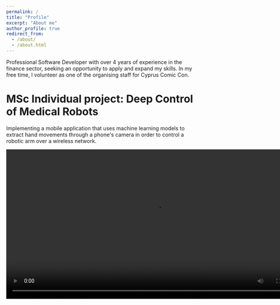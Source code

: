 ```yaml
---
permalink: /
title: "Profile"
excerpt: "About me"
author_profile: true
redirect_from: 
  - /about/
  - /about.html
---
```


 Professional Software Developer with over 4 years of experience in the finance sector, seeking an opportunity to apply and expand my skills. In my free time, I volunteer as one of the organising staff for Cyprus Comic Con.


# MSc Individual project: Deep Control of Medical Robots
<p>
Implementing a mobile application that uses machine learning models to extract hand movements through a phone's camera in order to control a robotic arm over a wireless network.
</p>

<video width="800" controls>
  <source src="./files/example_experiment.mp4" type="video/mp4">
  Your browser does not support the video tag.
</video> 
<!--
<div class="row">
	<div class="column">
		<img src="./images/pipeline.png" alt="pipeline" style="width:100%">
	</div>
	<div class="column">
		<img src="./images/system_actual.png" alt="system_actual" style="width:100%">
	</div>
</div> 
-->
